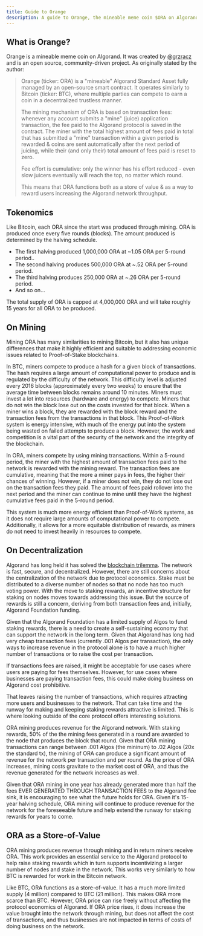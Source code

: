 ```yaml
---
title: Guide to Orange 
description: A guide to Orange, the mineable meme coin $ORA on Algorand. 
---
```


## What is Orange?

Orange is a mineable meme coin on Algorand. It was created by [@grzracz](https://x.com/grzracz) and is an open source, community-driven project. As originally stated by the author:

> Orange (ticker: ORA) is a "mineable" Algorand Standard Asset fully managed by an open-source smart contract. It operates similarly to Bitcoin (ticker: BTC), where multiple parties can compete to earn a coin in a decentralized trustless manner.
>
> The mining mechanism of ORA is based on transaction fees: whenever any account submits a "mine" (juice) application transaction, the fee paid to the Algorand protocol is saved in the contract. The miner with the total highest amount of fees paid in total that has submitted a "mine" transaction within a given period is rewarded & coins are sent automatically after the next period of juicing, while their (and only their) total amount of fees paid is reset to zero.
>
> Fee effort is cumulative: only the winner has his effort reduced - even slow juicers eventually will reach the top, no matter which round.
>
> This means that ORA functions both as a store of value & as a way to reward users increasing the Algorand network throughput.

## Tokenomics

Like Bitcoin, each ORA since the start was produced through mining. ORA is produced once every five rounds (blocks). The amount produced is determined by the halving schedule. 

* The first halving produced 1,000,000 ORA at ~1.05 ORA per 5-round period.. 
* The second halving produces 500,000 ORA at ~.52 ORA per 5-round period.
* The third halving produces 250,000 ORA at ~.26 ORA per 5-round period.
* And so on... 

The total supply of ORA is capped at 4,000,000 ORA and will take roughly 15 years for all ORA to be produced. 

## On Mining

Mining ORA has many similarities to mining Bitcoin, but it also has unique differences that make it highly efficient and suitable to addressing economic issues related to Proof-of-Stake blockchains. 

In BTC, miners compete to produce a hash for a given block of transactions. The hash requires a large amount of computational power to produce and is regulated by the difficulty of the network. This difficulty level is adjusted every 2016 blocks (approximately every two weeks) to ensure that the average time between blocks remains around 10 minutes. Miners must invest a lot into resources (hardware and energy) to compete. Miners that do not win the block lose out on the costs invested for that block. When a miner wins a block, they are rewarded with the block reward and the transaction fees from the transactions in that block. This Proof-of-Work system is energy intensive, with much of the energy put into the system being wasted on failed attempts to produce a block. However, the work and competition is a vital part of the security of the network and the integrity of the blockchain. 

In ORA, miners compete by using mining transactions. Within a 5-round period, the miner with the highest amount of transaction fees paid to the network is rewarded with the mining reward. The transaction fees are cumulative, meaning that the more a miner pays in fees, the higher their chances of winning. However, if a miner does not win, they do not lose out on the transaction fees they paid. The amount of fees paid rollover into the next period and the miner can continue to mine until they have the highest cumulative fees paid in the 5-round period.

This system is much more energy efficient than Proof-of-Work systems, as it does not require large amounts of computational power to compete. Additionally, it allows for a more equitable distribution of rewards, as miners do not need to invest heavily in resources to compete.  

## On Decentralization

Algorand has long held it has solved the [blockchain trilemma](https://algorandtechnologies.com/technology/solving-the-blockchain-trilemma). The network is fast, secure, and decentralized. However, there are still concerns about the centralization of the network due to protocol economics. Stake must be distributed to a diverse number of nodes so that no node has too much voting power. With the move to staking rewards, an incentive structure for staking on nodes moves towards addressing this issue. But the source of rewards is still a concern, deriving from both transaction fees and, initially, Algorand Foundation funding. 

Given that the Algorand Foundation has a limited supply of Algos to fund staking rewards, there is a need to create a self-sustaining economy that can support the network in the long term. Given that Algorand has long had very cheap transaction fees (currently .001 Algos per transaction), the only ways to increase revenue in the protocol alone is to have a much higher number of transactions or to raise the cost per transaction.  

If transactions fees are raised, it might be acceptable for use cases where users are paying for fees themselves. However, for use cases where businesses are paying transaction fees, this could make doing business on Algorand cost prohibitive.

That leaves raising the number of transactions, which requires attracting more users and businesses to the network. That can take time and the runway for making and keeping staking rewards attractive is limited. This is where looking outside of the core protocol offers interesting solutions.

ORA mining produces revenue for the Algorand network. With staking rewards, 50% of the the mining fees generated in a round are awarded to the node that produces the block that round. Given that ORA mining transactions can range between .001 Algos (the mininum) to .02 Algos (20x the standard tx), the mining of ORA can produce a significant amount of revenue for the network per transaction and per round. As the price of ORA increases, mining costs gravitate to the market cost of ORA, and thus the revenue generated for the network increases as well. 

Given that ORA mining in one year has already generated more than half the fees EVER GENERATED THROUGH TRANSACTION FEES to the Algorand fee sink, it is encouraging to see what the future holds for ORA. Given it's 15-year halving schedule, ORA mining will continue to produce revenue for the network for the foreseeable future and help extend the runway for staking rewards for years to come. 

## ORA as a Store-of-Value

ORA mining produces revenue through mining and in return miners receive ORA. This work provides an essential service to the Algorand protocol to help raise staking rewards which in turn supports incentivizing a larger number of nodes and stake in the network. This works very similarly to how BTC is rewarded for work in the Bitcoin network. 

Like BTC, ORA functions as a store-of-value. It has a much more limited supply (4 million) compared to BTC (21 million). This makes ORA more scarce than BTC. However, ORA price can rise freely without affecting the protocol economics of Algorand. If ORA price rises, it does increase the value brought into the network through mining, but does not affect the cost of transactions, and thus businesses are not impacted in terms of costs of doing business on the network. 





